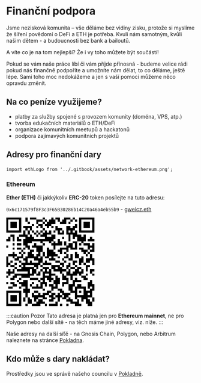 # Finanční podpora

Jsme nezisková komunita – vše děláme bez vidiny zisku, protože si myslíme že šíření povědomí o DeFi a ETH je potřeba. Kvuli nám samotným, kvůli našim dětem - a budoucnosti bez bank a bailoutů.

A víte co je na tom nejlepší? Že i vy toho můžete být součástí!

Pokud se vám naše práce líbí či vám příjde přínosná - budeme velice rádi pokud nás finančně podpoříte a umožníte nám dělat, to co děláme, ještě lépe. Sami toho moc nedokážeme a jen s vaší pomocí můžeme něco opravdu změnit.

## Na co peníze využijeme?

* platby za služby spojené s provozem komunity (doména, VPS, atp.)
* tvorba edukačních materiálů o ETH/DeFi
* organizace komunitních meetupů a hackatonů
* podpora zajímavých komunitních projektů

## Adresy pro finanční dary

```mdx-code-block
import ethLogo from '../.gitbook/assets/network-ethereum.png';
```

### Ethereum<img src={ethLogo} alt="" className="inline-image" />

**Ether (ETH)** či jakkýkoliv **ERC-20** token posílejte na tuto adresu:

`0x6c171579f8F3c3F65B30286b14C20a46a4eb55b9` - [gweicz.eth](https://etherscan.io/address/0x6c171579f8f3c3f65b30286b14c20a46a4eb55b9)

[![](../.gitbook/assets/donate-qr.png)](https://etherscan.io/address/0x6c171579f8F3c3F65B30286b14C20a46a4eb55b9)

:::caution Pozor
Tato adresa je platná jen pro **Ethereum mainnet**, ne pro Polygon nebo další sítě - na těch máme jiné adresy, viz. níže.
:::

Naše adresy na další síťě - na Gnosis Chain, Polygon, nebo Arbitrum naleznete na stránce [Pokladna](../pokladna#prehled-uctu).

## Kdo může s dary nakládat?

Prostředky jsou ve správě našeho councilu v [Pokladně](../pokladna).&#x20;
